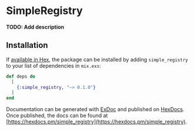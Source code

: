 # SimpleRegistry

**TODO: Add description**

## Installation

If [available in Hex](https://hex.pm/docs/publish), the package can be installed
by adding `simple_registry` to your list of dependencies in `mix.exs`:

```elixir
def deps do
  [
    {:simple_registry, "~> 0.1.0"}
  ]
end
```

Documentation can be generated with [ExDoc](https://github.com/elixir-lang/ex_doc)
and published on [HexDocs](https://hexdocs.pm). Once published, the docs can
be found at [https://hexdocs.pm/simple_registry](https://hexdocs.pm/simple_registry).


